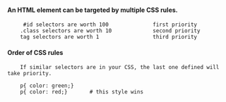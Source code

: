 #### An HTML element can be targeted by multiple CSS rules.


         #id selectors are worth 100              first priority
        .class selectors are worth 10             second priority
        tag selectors are worth 1                 third priority


#### Order of CSS rules

        If similar selectors are in your CSS, the last one defined will take priority.

        p{ color: green;}
        p{ color: red;}       # this style wins
